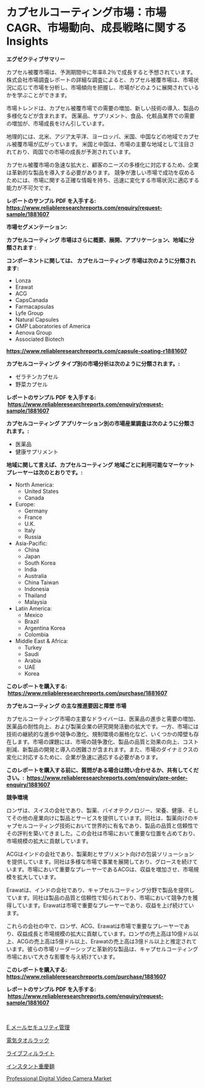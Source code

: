 <p><h1>カプセルコーティング市場：市場CAGR、市場動向、成長戦略に関するInsights</h1></p><p><strong>エグゼクティブサマリー</strong></p>
<p><p>カプセル被覆市場は、予測期間中に年率8.2％で成長すると予想されています。 株式会社市場調査レポートの詳細な調査によると、カプセル被覆市場は、市場状況に応じて市場を分析し、市場傾向を把握し、市場がどのように展開されているかを学ぶことができます。</p><p>市場トレンドは、カプセル被覆市場での需要の増加、新しい技術の導入、製品の多様化などが含まれます。 医薬品、サプリメント、食品、化粧品業界での需要の増加が、市場成長をけん引しています。</p><p>地理的には、北米、アジア太平洋、ヨーロッパ、米国、中国などの地域でカプセル被覆市場が広がっています。 米国と中国は、市場の主要な地域として注目されており、両国での市場の成長が予測されています。</p><p>カプセル被覆市場の急速な拡大と、顧客のニーズの多様化に対応するため、企業は革新的な製品を導入する必要があります。 競争が激しい市場で成功を収めるためには、市場に関する正確な情報を持ち、迅速に変化する市場状況に適応する能力が不可欠です。</p></p>
<p><strong>レポートのサンプル PDF を入手する: <a href="https://www.reliableresearchreports.com/enquiry/request-sample/1881607">https://www.reliableresearchreports.com/enquiry/request-sample/1881607</a></strong></p>
<p><strong>市場セグメンテーション:</strong></p>
<p><strong> カプセルコーティング 市場はさらに概要、展開、アプリケーション、地域に分類されます :</strong></p>
<p><strong>コンポーネントに関しては、 カプセルコーティング 市場は次のように分類されます: &nbsp;</strong></p>
<p><ul><li>Lonza</li><li>Erawat</li><li>ACG</li><li>CapsCanada</li><li>Farmacapsulas</li><li>Lyfe Group</li><li>Natural Capsules</li><li>GMP Laboratories of America</li><li>Aenova Group</li><li>Associated Biotech</li></ul></p>
<p><strong><a href="https://www.reliableresearchreports.com/capsule-coating-r1881607">https://www.reliableresearchreports.com/capsule-coating-r1881607</a></strong></p>
<p><strong> カプセルコーティング タイプ別の市場分析は次のように分類されます。:</strong></p>
<p><ul><li>ゼラチンカプセル</li><li>野菜カプセル</li></ul></p>
<p><strong>レポートのサンプル PDF を入手する: &nbsp;<a href="https://www.reliableresearchreports.com/enquiry/request-sample/1881607">https://www.reliableresearchreports.com/enquiry/request-sample/1881607</a></strong></p>
<p><strong> カプセルコーティング アプリケーション別の市場産業調査は次のように分類されます。:</strong></p>
<p><ul><li>医薬品</li><li>健康サプリメント</li></ul></p>
<p><strong>地域に関して言えば、カプセルコーティング 地域ごとに利用可能なマーケットプレーヤーは次のとおりです。:</strong></p>
<p><ul>
    <li>
        North America:
        <ul>
            <li>United States</li>
            <li>Canada</li>
        </ul>
    </li>
    <li>
        Europe:
        <ul>
            <li>Germany</li>
            <li>France</li>
            <li>U.K.</li>
            <li>Italy</li>
            <li>Russia</li>
        </ul>
    </li>
    <li>
        Asia-Pacific:
        <ul>
            <li>China</li>
            <li>Japan</li>
            <li>South Korea</li>
            <li>India</li>
            <li>Australia</li>
            <li>China Taiwan</li>
            <li>Indonesia</li>
            <li>Thailand</li>
            <li>Malaysia</li>
        </ul>
    </li>
    <li>
        Latin America:
        <ul>
            <li>Mexico</li>
            <li>Brazil</li>
            <li>Argentina Korea</li>
            <li>Colombia</li>
        </ul>
    </li>
    <li>
        Middle East & Africa:
        <ul>
            <li>Turkey</li>
            <li>Saudi</li>
            <li>Arabia</li>
            <li>UAE</li>
            <li>Korea</li>
        </ul>
    </li>
    </ul></p>
<p><strong>このレポートを購入する: &nbsp;<a href="https://www.reliableresearchreports.com/purchase/1881607">https://www.reliableresearchreports.com/purchase/1881607</a></strong></p>
<p><strong>カプセルコーティング の主な推進要因と障壁 市場</strong></p>
<p><p>カプセルコーティング市場の主要なドライバーは、医薬品の進歩と需要の増加、医薬品の耐性向上、および製薬企業の研究開発活動の拡大です。一方、市場には技術の継続的な進歩や競争の激化、規制環境の厳格化など、いくつかの障壁も存在します。市場の課題には、市場の競争激化、製品の品質と効果の向上、コスト削減、新製品の開発と導入の困難さが含まれます。また、市場のダイナミクスの変化に対応するために、企業が急速に適応する必要があります。</p></p>
<p><strong>このレポートを購入する前に、質問がある場合は問い合わせるか、共有してください。:&nbsp; <a href="https://www.reliableresearchreports.com/enquiry/pre-order-enquiry/1881607">https://www.reliableresearchreports.com/enquiry/pre-order-enquiry/1881607</a></strong></p>
<p><strong>競争環境</strong></p>
<p><p>ロンザは、スイスの会社であり、製薬、バイオテクノロジー、栄養、健康、そしてその他の産業向けに製品とサービスを提供しています。同社は、製薬向けのキャプセルコーティング技術において世界的に有名であり、製品の品質と信頼性でその評判を築いてきました。この会社は市場において重要な位置を占めており、市場規模の拡大に貢献しています。</p><p>ACGはインドの会社であり、製薬剤とサプリメント向けの包装ソリューションを提供しています。同社は多様な市場で事業を展開しており、グロースを続けています。市場において重要なプレーヤーであるACGは、収益を増加させ、市場規模を拡大しています。</p><p>Erawatは、インドの会社であり、キャプセルコーティング分野で製品を提供しています。同社は製品の品質と信頼性で知られており、市場において競争力を獲得しています。Erawatは市場で重要なプレーヤーであり、収益を上げ続けています。</p><p>これらの会社の中で、ロンザ、ACG、Erawatは市場で重要なプレーヤーであり、収益成長と市場規模の拡大に貢献しています。ロンザの売上高は10億ドル以上、ACGの売上高は5億ドル以上、Erawatの売上高は3億ドル以上と推定されています。彼らの市場リーダーシップと革新的な製品は、キャプセルコーティング市場において大きな影響を与え続けています。</p></p>
<p><strong>このレポートを購入する: &nbsp; <a href="https://www.reliableresearchreports.com/purchase/1881607">https://www.reliableresearchreports.com/purchase/1881607</a></strong></p>
<p><strong>レポートのサンプル PDF を入手する: &nbsp;<a href="https://www.reliableresearchreports.com/enquiry/request-sample/1881607">https://www.reliableresearchreports.com/enquiry/request-sample/1881607</a></strong><strong></strong></p>
<p>&nbsp;</p>
<p><p><a href="https://medium.com/@reyeshowell655/%E9%9B%BB%E5%AD%90%E3%83%A1%E3%83%BC%E3%83%AB%E3%82%BB%E3%82%AD%E3%83%A5%E3%83%AA%E3%83%86%E3%82%A3%E7%AE%A1%E7%90%86%E5%B8%82%E5%A0%B4%E8%A6%8F%E6%A8%A1%E3%81%AF-%E3%82%B0%E3%83%AD%E3%83%BC%E3%83%90%E3%83%AB%E6%A5%AD%E7%95%8C%E3%81%A7%E6%9C%80%E9%81%A9%E3%81%AA%E3%83%9E%E3%83%BC%E3%82%B1%E3%83%86%E3%82%A3%E3%83%B3%E3%82%B0%E3%83%81%E3%83%A3%E3%83%8D%E3%83%AB%E3%82%92%E6%98%8E%E3%82%89%E3%81%8B%E3%81%AB%E3%81%97%E3%81%BE%E3%81%99-e8fc150ec895">E メールセキュリティ管理</a></p><p><a href="https://github.com/DanykaKilback/Market-Research-Report-List-1/blob/main/159886775718.md">電気タオルラック</a></p><p><a href="https://github.com/GiovaniLeannon/Market-Research-Report-List-1/blob/main/505768575717.md">ライブフィルライト</a></p><p><a href="https://medium.com/@arimuller2009/%E3%82%A4%E3%83%B3%E3%82%B9%E3%82%BF%E3%83%B3%E3%83%88%E9%87%8D%E6%85%B6%E9%BA%BA%E5%B8%82%E5%A0%B4-%E7%AB%B6%E4%BA%89%E5%88%86%E6%9E%90-%E5%B8%82%E5%A0%B4%E5%8B%95%E5%90%91-2031%E5%B9%B4%E3%81%BE%E3%81%A7%E3%81%AE%E4%BA%88%E6%B8%AC-7d97cb86d6a7">インスタント重慶麺</a></p><p><a href="https://www.linkedin.com/pulse/professional-digital-video-camera-market-outlook-industry-ecq0f?trackingId=Lc37vEM%2FT%2BwfRlyfXbQo2g%3D%3D">Professional Digital Video Camera Market</a></p></p>